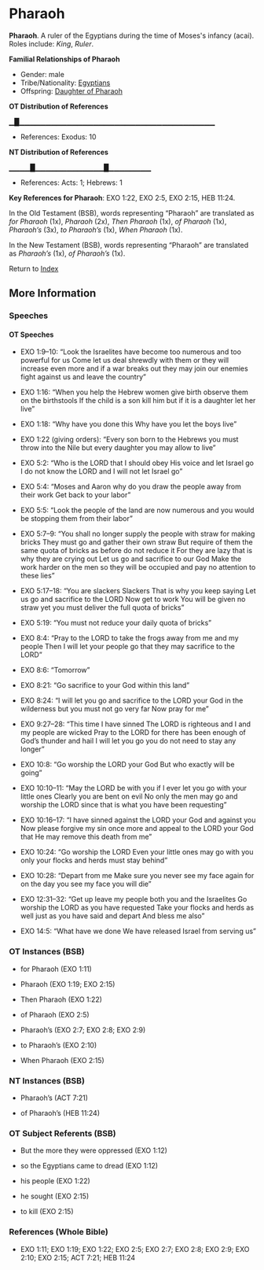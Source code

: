 # Pharaoh
**Pharaoh**. 
A ruler of the Egyptians during the time of Moses's infancy (acai). 
Roles include: 
_King_, _Ruler_. 




**Familial Relationships of Pharaoh**


* Gender: male
* Tribe/Nationality: [Egyptians](../../../groups/md/acai/Egypt.md)
* Offspring: [Daughter of Pharaoh](DaughterOfPharaoh.md)


**OT Distribution of References**

▁█▁▁▁▁▁▁▁▁▁▁▁▁▁▁▁▁▁▁▁▁▁▁▁▁▁▁▁▁▁▁▁▁▁▁▁▁▁
* References: Exodus: 10

**NT Distribution of References**

▁▁▁▁█▁▁▁▁▁▁▁▁▁▁▁▁▁█▁▁▁▁▁▁▁▁
* References: Acts: 1; Hebrews: 1



**Key References for Pharaoh**: 
EXO 1:22, EXO 2:5, EXO 2:15, HEB 11:24. 


In the Old Testament (BSB), words representing “Pharaoh” are translated as 
*for Pharaoh* (1x), *Pharaoh* (2x), *Then Pharaoh* (1x), *of Pharaoh* (1x), *Pharaoh’s* (3x), *to Pharaoh’s* (1x), *When Pharaoh* (1x). 


In the New Testament (BSB), words representing “Pharaoh” are translated as 
*Pharaoh’s* (1x), *of Pharaoh’s* (1x). 


Return to [Index](00-Index.md)

## More Information

### Speeches

#### OT Speeches

* EXO 1:9–10: “Look the Israelites have become too numerous and too powerful for us Come let us deal shrewdly with them or they will increase even more and if a war breaks out they may join our enemies fight against us and leave the country”

* EXO 1:16: “When you help the Hebrew women give birth observe them on the birthstools If the child is a son kill him but if it is a daughter let her live”

* EXO 1:18: “Why have you done this Why have you let the boys live”

* EXO 1:22 (giving orders): “Every son born to the Hebrews you must throw into the Nile but every daughter you may allow to live”

* EXO 5:2: “Who is the LORD that I should obey His voice and let Israel go I do not know the LORD and I will not let Israel go”

* EXO 5:4: “Moses and Aaron why do you draw the people away from their work Get back to your labor”

* EXO 5:5: “Look the people of the land are now numerous and you would be stopping them from their labor”

* EXO 5:7–9: “You shall no longer supply the people with straw for making bricks They must go and gather their own straw But require of them the same quota of bricks as before do not reduce it For they are lazy that is why they are crying out Let us go and sacrifice to our God Make the work harder on the men so they will be occupied and pay no attention to these lies”

* EXO 5:17–18: “You are slackers Slackers That is why you keep saying Let us go and sacrifice to the LORD Now get to work You will be given no straw yet you must deliver the full quota of bricks”

* EXO 5:19: “You must not reduce your daily quota of bricks”

* EXO 8:4: “Pray to the LORD to take the frogs away from me and my people Then I will let your people go that they may sacrifice to the LORD”

* EXO 8:6: “Tomorrow”

* EXO 8:21: “Go sacrifice to your God within this land”

* EXO 8:24: “I will let you go and sacrifice to the LORD your God in the wilderness but you must not go very far Now pray for me”

* EXO 9:27–28: “This time I have sinned The LORD is righteous and I and my people are wicked Pray to the LORD for there has been enough of God’s thunder and hail I will let you go you do not need to stay any longer”

* EXO 10:8: “Go worship the LORD your God But who exactly will be going”

* EXO 10:10–11: “May the LORD be with you if I ever let you go with your little ones Clearly you are bent on evil No only the men may go and worship the LORD since that is what you have been requesting”

* EXO 10:16–17: “I have sinned against the LORD your God and against you Now please forgive my sin once more and appeal to the LORD your God that He may remove this death from me”

* EXO 10:24: “Go worship the LORD Even your little ones may go with you only your flocks and herds must stay behind”

* EXO 10:28: “Depart from me Make sure you never see my face again for on the day you see my face you will die”

* EXO 12:31–32: “Get up leave my people both you and the Israelites Go worship the LORD as you have requested Take your flocks and herds as well just as you have said and depart And bless me also”

* EXO 14:5: “What have we done We have released Israel from serving us”

### OT Instances (BSB)

* for Pharaoh (EXO 1:11)

* Pharaoh (EXO 1:19; EXO 2:15)

* Then Pharaoh (EXO 1:22)

* of Pharaoh (EXO 2:5)

* Pharaoh’s (EXO 2:7; EXO 2:8; EXO 2:9)

* to Pharaoh’s (EXO 2:10)

* When Pharaoh (EXO 2:15)



### NT Instances (BSB)

* Pharaoh’s (ACT 7:21)

* of Pharaoh’s (HEB 11:24)



### OT Subject Referents (BSB)

* But the more they were oppressed (EXO 1:12)

* so the Egyptians came to dread (EXO 1:12)

* his people (EXO 1:22)

* he sought (EXO 2:15)

* to kill (EXO 2:15)



### References (Whole Bible)

* EXO 1:11; EXO 1:19; EXO 1:22; EXO 2:5; EXO 2:7; EXO 2:8; EXO 2:9; EXO 2:10; EXO 2:15; ACT 7:21; HEB 11:24




